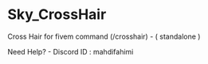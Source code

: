 # Sky_CrossHair
Cross Hair for fivem command (/crosshair) - ( standalone )

Need Help? - Discord ID : mahdifahimi
